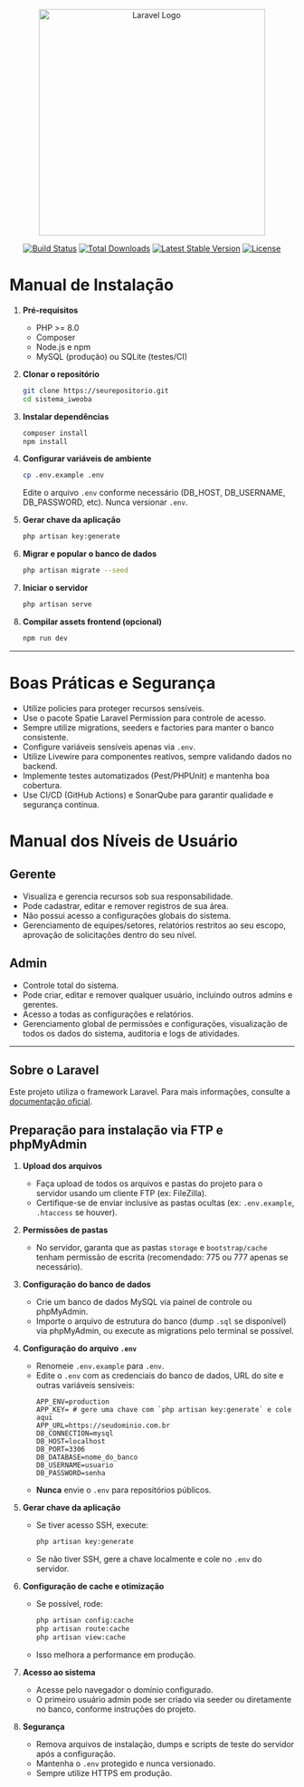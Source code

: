 <p align="center"><a href="https://laravel.com" target="_blank"><img src="https://raw.githubusercontent.com/laravel/art/master/logo-lockup/5%20SVG/2%20CMYK/1%20Full%20Color/laravel-logolockup-cmyk-red.svg" width="400" alt="Laravel Logo"></a></p>

<p align="center">
<a href="https://github.com/laravel/framework/actions"><img src="https://github.com/laravel/framework/workflows/tests/badge.svg" alt="Build Status"></a>
<a href="https://packagist.org/packages/laravel/framework"><img src="https://img.shields.io/packagist/dt/laravel/framework" alt="Total Downloads"></a>
<a href="https://packagist.org/packages/laravel/framework"><img src="https://img.shields.io/packagist/v/laravel/framework" alt="Latest Stable Version"></a>
<a href="https://packagist.org/packages/laravel/framework"><img src="https://img.shields.io/packagist/l/laravel/framework" alt="License"></a>
</p>

# Manual de Instalação

1. **Pré-requisitos**  
   - PHP >= 8.0  
   - Composer  
   - Node.js e npm  
   - MySQL (produção) ou SQLite (testes/CI)

2. **Clonar o repositório**
   ```bash
   git clone https://seurepositorio.git
   cd sistema_iweoba
   ```

3. **Instalar dependências**
   ```bash
   composer install
   npm install
   ```

4. **Configurar variáveis de ambiente**
   ```bash
   cp .env.example .env
   ```
   Edite o arquivo `.env` conforme necessário (DB_HOST, DB_USERNAME, DB_PASSWORD, etc). Nunca versionar `.env`.

5. **Gerar chave da aplicação**
   ```bash
   php artisan key:generate
   ```

6. **Migrar e popular o banco de dados**
   ```bash
   php artisan migrate --seed
   ```

7. **Iniciar o servidor**
   ```bash
   php artisan serve
   ```

8. **Compilar assets frontend (opcional)**
   ```bash
   npm run dev
   ```

---

# Boas Práticas e Segurança

- Utilize policies para proteger recursos sensíveis.
- Use o pacote Spatie Laravel Permission para controle de acesso.
- Sempre utilize migrations, seeders e factories para manter o banco consistente.
- Configure variáveis sensíveis apenas via `.env`.
- Utilize Livewire para componentes reativos, sempre validando dados no backend.
- Implemente testes automatizados (Pest/PHPUnit) e mantenha boa cobertura.
- Use CI/CD (GitHub Actions) e SonarQube para garantir qualidade e segurança contínua.

# Manual dos Níveis de Usuário

## Gerente
- Visualiza e gerencia recursos sob sua responsabilidade.
- Pode cadastrar, editar e remover registros de sua área.
- Não possui acesso a configurações globais do sistema.
- Gerenciamento de equipes/setores, relatórios restritos ao seu escopo, aprovação de solicitações dentro do seu nível.

## Admin
- Controle total do sistema.
- Pode criar, editar e remover qualquer usuário, incluindo outros admins e gerentes.
- Acesso a todas as configurações e relatórios.
- Gerenciamento global de permissões e configurações, visualização de todos os dados do sistema, auditoria e logs de atividades.

---

## Sobre o Laravel

Este projeto utiliza o framework Laravel. Para mais informações, consulte a [documentação oficial](https://laravel.com/docs).


## Preparação para instalação via FTP e phpMyAdmin

1. **Upload dos arquivos**
   - Faça upload de todos os arquivos e pastas do projeto para o servidor usando um cliente FTP (ex: FileZilla).
   - Certifique-se de enviar inclusive as pastas ocultas (ex: `.env.example`, `.htaccess` se houver).

2. **Permissões de pastas**
   - No servidor, garanta que as pastas `storage` e `bootstrap/cache` tenham permissão de escrita (recomendado: 775 ou 777 apenas se necessário).

3. **Configuração do banco de dados**
   - Crie um banco de dados MySQL via painel de controle ou phpMyAdmin.
   - Importe o arquivo de estrutura do banco (dump `.sql` se disponível) via phpMyAdmin, ou execute as migrations pelo terminal se possível.

4. **Configuração do arquivo `.env`**
   - Renomeie `.env.example` para `.env`.
   - Edite o `.env` com as credenciais do banco de dados, URL do site e outras variáveis sensíveis:
     ```env
     APP_ENV=production
     APP_KEY= # gere uma chave com `php artisan key:generate` e cole aqui
     APP_URL=https://seudominio.com.br
     DB_CONNECTION=mysql
     DB_HOST=localhost
     DB_PORT=3306
     DB_DATABASE=nome_do_banco
     DB_USERNAME=usuario
     DB_PASSWORD=senha
     ```
   - **Nunca** envie o `.env` para repositórios públicos.

5. **Gerar chave da aplicação**
   - Se tiver acesso SSH, execute:
     ```bash
     php artisan key:generate
     ```
   - Se não tiver SSH, gere a chave localmente e cole no `.env` do servidor.

6. **Configuração de cache e otimização**
   - Se possível, rode:
     ```bash
     php artisan config:cache
     php artisan route:cache
     php artisan view:cache
     ```
   - Isso melhora a performance em produção.

7. **Acesso ao sistema**
   - Acesse pelo navegador o domínio configurado.
   - O primeiro usuário admin pode ser criado via seeder ou diretamente no banco, conforme instruções do projeto.

8. **Segurança**
   - Remova arquivos de instalação, dumps e scripts de teste do servidor após a configuração.
   - Mantenha o `.env` protegido e nunca versionado.
   - Sempre utilize HTTPS em produção.

